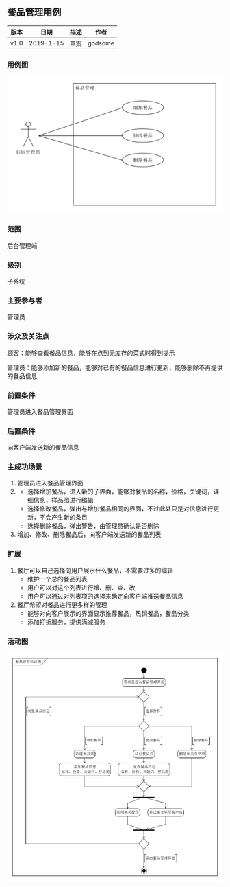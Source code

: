 ## 餐品管理用例

| 版本 |   日期    | 描述 |  作者   |
| :--: | :-------: | :--: | :-----: |
| v1.0 | 2019-1-15 | 草案 | godsome |

### 用例图

![](./images/餐品管理用例图.jpg)

### 范围

后台管理端

### 级别

子系统

### 主要参与者

管理员

### 涉众及关注点

顾客：能够查看餐品信息，能够在点到无库存的菜式时得到提示

管理员：能够添加新的餐品，能够对已有的餐品信息进行更新，能够删除不再提供的餐品信息

### 前置条件

管理员进入餐品管理界面

### 后置条件

向客户端发送新的餐品信息

### 主成功场景

1. 管理员进入餐品管理界面
2. - 选择增加餐品，进入新的子界面，能够对餐品的名称，价格，关键词，详细信息，样品图进行编辑
   - 选择修改餐品，弹出与增加餐品相同的界面，不过此处只是对信息进行更新，不会产生新的条目
   - 选择删除餐品，弹出警告，由管理员确认是否删除
3. 增加、修改、删除餐品后，向客户端发送新的餐品列表

### 扩展

1. 餐厅可以自己选择向用户展示什么餐品，不需要过多的编辑
   - 维护一个总的餐品列表
   - 用户可以对这个列表进行增、删、查、改
   - 用户可以通过对列表项的选择来确定向客户端推送餐品信息
2. 餐厅希望对餐品进行更多样的管理
   - 能够对向客户展示的界面显示推荐餐品，热销餐品，餐品分类
   - 添加打折服务，提供满减服务

### 活动图

![](./images/餐品管理活动图.jpg)